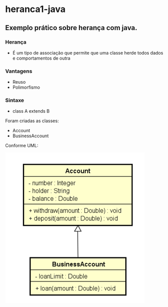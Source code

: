 # heranca1-java
## Exemplo prático sobre herança com java.

### Herança
- É um tipo de associação que permite que uma classe herde todos dados e
comportamentos de outra

### Vantagens
- Reuso
- Polimorfismo

### Sintaxe
- class A extends B

Foram criadas as classes:
- Account
- BusinessAccount

Conforme UML:

![UML_Heranca](https://github.com/glauberfernandes/heranca1-java/blob/master/UML_Heranca.PNG)


